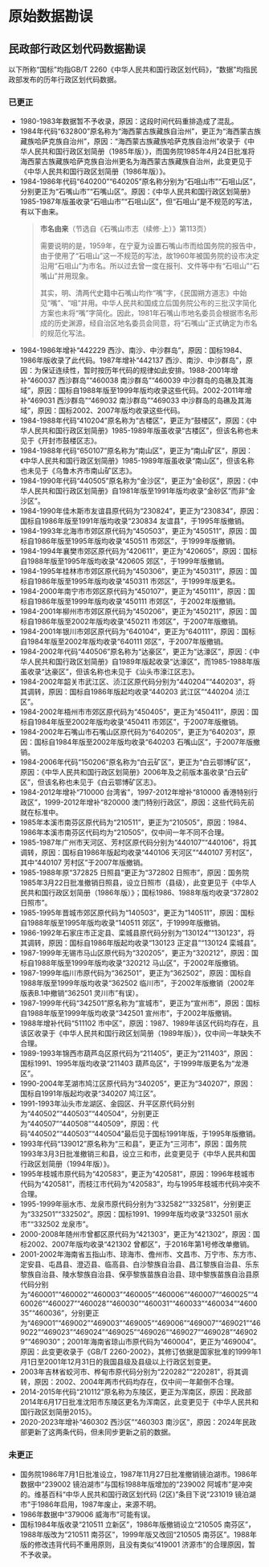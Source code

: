 # 原始数据勘误

## 民政部行政区划代码数据勘误

以下所称“国标”均指GB/T 2260《中华人民共和国行政区划代码》，“数据”均指民政部发布的历年行政区划代码数据。

### 已更正

- 1980-1983年数据暂不予收录，原因：这段时间代码重排造成了混乱。
- 1984年代码“632800”原名称为“海西蒙古族藏族自治州”，更正为“海西蒙古族藏族哈萨克族自治州”，原因：“海西蒙古族藏族哈萨克族自治州”收录于《中华人民共和国行政区划简册（1985年版）》，而国务院1985年4月24日批准将海西蒙古族藏族哈萨克族自治州更名为海西蒙古族藏族自治州，此变更见于《中华人民共和国行政区划简册（1986年版）》。
- 1984-1986年代码“640200”“640205”原名称分别为“石咀山市”“石咀山区”，分别更正为“石嘴山市”“石嘴山区”。原因：《中华人民共和国行政区划简册》1985-1987年版虽收录“石咀山市”“石咀山区”，但“石咀山”是不规范的写法，有以下由来。
    > **市名由来**（节选自《石嘴山市志（续修·上）》第113页）
    >
    > 需要说明的是，1959年，在宁夏为设置石嘴山市而给国务院的报告中，由于使用了“石咀山”这一不规范的写法，故1960年被国务院的设市决定沿用“石咀山”为市名。所以过去曾一度在报刊、文件等中有“石咀山”“石嘴山”并用现象。
    >
    > 其实，明、清两代史籍中石嘴山均作“嘴”字，《民国朔方道志》中始见“嘴”、“咀”并用。中华人民共和国成立后国务院公布的三批汉字简化方案也未将“嘴”字简化。因此，1981年石嘴山市地名委员会根据市名形成的历史渊源，经自治区地名委员会同意，将“石嘴山”正式确定为市名的规范化写法。
- 1984-1986年增补“442229 西沙、南沙、中沙群岛”，原因：国标1984、1986年版收录了此代码。1987年增补“442137 西沙、南沙、中沙群岛”，原因：为保证连续性，暂时按历年代码的规律如此安排。1988-2001年增补“460037 西沙群岛”“460038 南沙群岛”“460039 中沙群岛的岛礁及其海域”，原因：国标自1988年版至1999年版均收录这些代码。2002-2011年增补“469031 西沙群岛”“469032 南沙群岛”“469033 中沙群岛的岛礁及其海域”，原因：国标2002、2007年版均收录这些代码。
- 1984-1988年代码“410204”原名称为“古楼区”，更正为“鼓楼区”，原因：《中华人民共和国行政区划简册》1985-1989年版虽收录“古楼区”，但该名称也未见于《开封市鼓楼区志》。
- 1984-1988年代码“650107”原名称为“南山区”，更正为“南山矿区”，原因：《中华人民共和国行政区划简册》1985-1989年版虽收录“南山区”，但该名称也未见于《乌鲁木齐市南山矿区志》。
- 1984-1990年代码“440505”原名称为“金沙区”，更正为“金砂区”，原因：《中华人民共和国行政区划简册》自1981年版至1991年版均收录“金砂区”而非“金沙区”。
- 1984-1990年佳木斯市友谊县原代码为“230824”，更正为“230834”，原因：国标自1986年版至1991年版均收录“230834 友谊县”，于1995年版撤销。
- 1984-1993年北海市市郊区原代码为“450503”，更正为“450511”，原因：国标自1986年版至1995年版均收录“450511 市郊区”，于1999年版撤销。
- 1984-1994年襄樊市郊区原代码为“420611”，更正为“420605”，原因：国标自1988年版至1995年版均收录“420605 郊区”，于1999年版撤销。
- 1984-1995年桂林市市郊区原代码为“450306”，更正为“450311”，原因：国标自1986年版至1995年版均收录“450311 市郊区”，于1999年版更名。
- 1984-2000年南宁市市郊区原代码为“450107”，更正为“450111”，原因：国标自1986年版至1999年版均收录“450111 市郊区”，于2002年版撤销。
- 1984-2001年柳州市市郊区原代码为“450206”，更正为“450211”，原因：国标自1986年版至2002年版均收录“450211 市郊区”，于2007年版撤销。
- 1984-2001年银川市郊区原代码为“640104”，更正为“640111”，原因：国标自1984年版至2002年版均收录“640111 郊区”，于2007年版撤销。
- 1984-2002年代码“440506”原名称为“达豪区”，更正为“达濠区”，原因：《中华人民共和国行政区划简册》自1989年版起收录“达濠区”，而1985-1988年版虽收录“达豪区”，但该名称也未见于《汕头市濠江区志》。
- 1984-2002年韶关市武江区、浈江区原代码分别为“440204”“440203”，将其调转，原因：国标自1986年版起均收录“440203 武江区”“440204 浈江区”。
- 1984-2002年梧州市市郊区原代码为“450405”，更正为“450411”，原因：国标自1984年版至2002年版均收录“450411 市郊区”，于2007年版撤销。
- 1984-2002年石嘴山市石嘴山区原代码为“640205”，更正为“640203”，原因：国标自1984年版至2002年版均收录“640203 石嘴山区”，于2007年版撤销。
- 1984-2006年代码“150206”原名称为“白云矿区”，更正为“白云鄂博矿区”，原因：《中华人民共和国行政区划简册》2006年及之前版本虽收录“白云矿区”，但该名称也未见于《白云鄂博矿区志》。
- 1984-2012年增补“710000 台湾省”，1997-2012年增补“810000 香港特别行政区”，1999-2012年增补“820000 澳门特别行政区”，原因：这些代码先前就在标准中。
- 1985年本溪市南芬区原代码为“210511”，更正为“210505”，原因：1984、1986年本溪市南芬区代码均为“210505”，仅中间一年不同不合理。
- 1985-1987年广州市天河区、芳村区原代码分别为“440107”“440106”，将其调转，原因：国标自1986年版起均收录“440106 天河区”“440107 芳村区”，其中“440107 芳村区”于2007年版撤销。
- 1985-1988年原“372825 日照县”更正为“372802 日照市”，原因：国务院1985年3月22日批准撤销日照县，设立日照市（县级），此变更见于《中华人民共和国行政区划简册（1986年版）》；国标1986、1988年版均收录“372802 日照市”。
- 1985-1995年晋城市郊区原代码为“140503”，更正为“140511”，原因：国标自1988年版至1995年版均收录“140511 郊区”，于1999年版撤销。
- 1986-1992年石家庄市正定县、栾城县原代码分别为“130124”“130123”，将其调转，原因：国标自1986年版起均收录“130123 正定县”“130124 栾城县”。
- 1987-1999年无锡市马山区原代码为“320205”，更正为“320212”，原因：国标自1988年版至1999年版均收录“320212 马山区”，于2002年版撤销。
- 1987-1999年临川市原代码为“362501”，更正为“362502”，原因：国标自1988年版至1999年版均收录“362502 临川市”，于2002年版撤销（2002年版表B.1中撤销“362501 灵川市”有误）。
- 1987-1999年代码“342501”原名称为“宣城市”，更正为“宣州市”，原因：国标自1988年版至1999年版均收录“342501 宣州市”，于2002年版撤销。
- 1988年增补代码“511102 市中区”，原因：1987、1989年该区代码均存在，且该区收录于《中华人民共和国行政区划简册（1989年版）》，仅中间一年缺失不合理。
- 1989-1993年锦西市葫芦岛区原代码为“211405”，更正为“211403”，原因：国标1991、1995年版均收录“211403 葫芦岛区”，于1999年版更名为“龙港区”。
- 1990-2004年芜湖市鸠江区原代码为“340205”，更正为“340207”，原因：国标自1991年版起均收录“340207 鸠江区”。
- 1991-1993年汕头市龙湖区、金园区、升平区原代码分别为“440502”“440503”“440504”，分别更正为“440507”“440508”“440509”，原因：代码“440502”“440503”“440504”最后见于国标1991年版，于1995年版撤销。
- 1993年代码“139012”原名称为“三和县”，更正为“三河市”，原因：国务院1993年3月3日批准撤销三和县，设立三和市，此变更见于《中华人民共和国行政区划简册（1994年版）》。
- 1995年枝城市原代码为“420583”，更正为“420581”，原因：1996年枝城市代码为“420581”，而枝江市代码为“420583”，均与1995年枝城市代码冲突不合理。
- 1995-1999年丽水市、龙泉市原代码分别为“332582”“332581”，分别更正为“332501”“332502”。原因：国标1991、1999年版均收录“332501 丽水市”“332502 龙泉市”。
- 2000-2008年随州市曾都区原代码为“421303”，更正为“421302”，原因：国标2002、2007年版均收录“421302 曾都区”，于2016年第1号修改单撤销。
- 2001-2002年海南省五指山市、琼海市、儋州市、文昌市、万宁市、东方市、定安县、屯昌县、澄迈县、临高县、白沙黎族自治县、昌江黎族自治县、乐东黎族自治县、陵水黎族自治县、保亭黎族苗族自治县、琼中黎族苗族自治县原代码分别为“460001”“460002”“460003”“460005”“460006”“460007”“460025”“460026”“460027”“460028”“460030”“460031”“460033”“460034”“460035”“460036”，分别更正为“469001”“469002”“469003”“469005”“469006”“469007”“469021”“469022”“469023”“469024”“469025”“469026”“469027”“469028”“469029”“469030”；2001年海南省琼山市原代码为“460004”，更正为“469004”。原因：此变更收录于《GB/T 2260-2002》，其修订依据是国家批准的1999年1月1日至2001年12月31日的我国县级及县级以上行政区划变更。
- 2003年吉林省蛟河市、桦甸市原代码分别为“220282”“220281”，将其调转，原因：2002、2004年两市代码均存在，仅中间一年颠倒不合理。
- 2014-2015年代码“210112”原名称为东陵区，更正为浑南区，原因：民政部2014年6月17日批准沈阳市东陵区更名为浑南区，此变更见于《中华人民共和国行政区划简册2015》。
- 2020-2023年增补“460302 西沙区”“460303 南沙区”，原因：2024年民政部更新了这两条代码，但未同步更新之前的数据。

### 未更正

- 国务院1986年7月1日批准设立，1987年11月27日批准撤销镜泊湖市。1986年数据中“239002 镜泊湖市”与国标1988年版增加的“239002 阿城市”是冲突的。维基百科“中华人民共和国行政区划代码 (2区)”条目下说“231019 镜泊湖市”于1986年启用，1987年废止，来源不明。
- 1986年数据中“379006 威海市”可能有误。
- 国标1984年版收录“210511 立新区”，1986年版撤销设立“210505 南芬区”，1988年版改为“210511 南芬区”，1999年版又改回“210505 南芬区”。1988年版的修改违背代码不重用原则，且没有类似“419001 济源市”的合理原因，暂不予收录。
